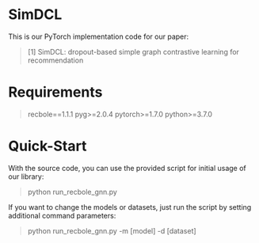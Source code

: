 # SimDCL
This is our PyTorch implementation code for our paper:
> [1] SimDCL: dropout-based simple graph contrastive learning for recommendation

# Requirements

> recbole==1.1.1
> pyg>=2.0.4
> pytorch>=1.7.0
> python>=3.7.0

# Quick-Start

With the source code, you can use the provided script for initial usage of our library:

> python run_recbole_gnn.py

If you want to change the models or datasets, just run the script by setting additional command parameters:

> python run_recbole_gnn.py -m [model] -d [dataset]
